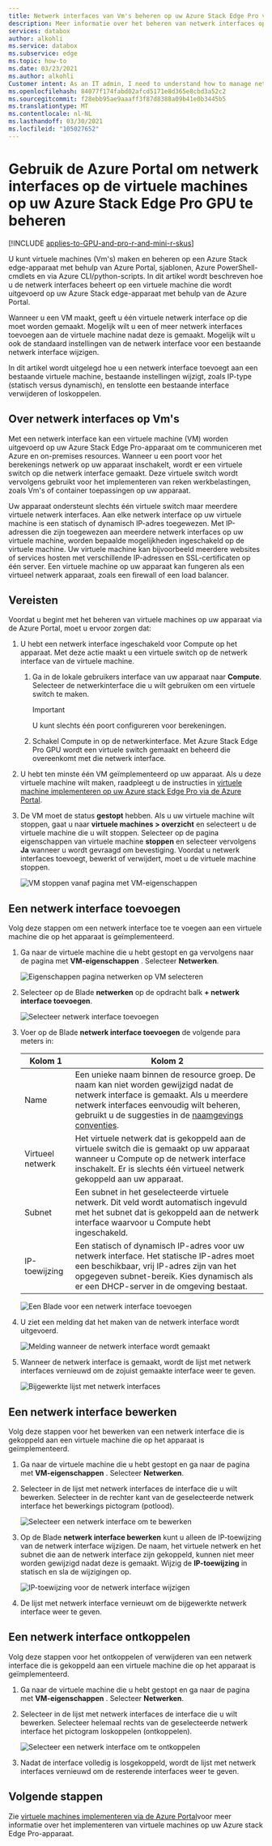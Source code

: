 ```yaml
---
title: Netwerk interfaces van Vm's beheren op uw Azure Stack Edge Pro via de Azure Portal
description: Meer informatie over het beheren van netwerk interfaces op virtuele machines die zijn geïmplementeerd op uw Azure Stack Edge Pro GPU via de Azure Portal.
services: databox
author: alkohli
ms.service: databox
ms.subservice: edge
ms.topic: how-to
ms.date: 03/23/2021
ms.author: alkohli
Customer intent: As an IT admin, I need to understand how to manage network interfaces on an Azure Stack Edge Pro device so that I can use it to run applications using Edge compute before sending it to Azure.
ms.openlocfilehash: 84077f174fabd02afcd5171e8d365e8cbd3a52c2
ms.sourcegitcommit: f28ebb95ae9aaaff3f87d8388a09b41e0b3445b5
ms.translationtype: MT
ms.contentlocale: nl-NL
ms.lasthandoff: 03/30/2021
ms.locfileid: "105027652"
---
```

# <a name="use-the-azure-portal-to-manage-network-interfaces-on-the-vms-on-your-azure-stack-edge-pro-gpu"></a>Gebruik de Azure Portal om netwerk interfaces op de virtuele machines op uw Azure Stack Edge Pro GPU te beheren

[!INCLUDE [applies-to-GPU-and-pro-r-and-mini-r-skus](../../includes/azure-stack-edge-applies-to-gpu-pro-r-mini-r-sku.md)]

U kunt virtuele machines (Vm's) maken en beheren op een Azure Stack edge-apparaat met behulp van Azure Portal, sjablonen, Azure PowerShell-cmdlets en via Azure CLI/python-scripts. In dit artikel wordt beschreven hoe u de netwerk interfaces beheert op een virtuele machine die wordt uitgevoerd op uw Azure Stack edge-apparaat met behulp van de Azure Portal. 

Wanneer u een VM maakt, geeft u één virtuele netwerk interface op die moet worden gemaakt. Mogelijk wilt u een of meer netwerk interfaces toevoegen aan de virtuele machine nadat deze is gemaakt. Mogelijk wilt u ook de standaard instellingen van de netwerk interface voor een bestaande netwerk interface wijzigen.

In dit artikel wordt uitgelegd hoe u een netwerk interface toevoegt aan een bestaande virtuele machine, bestaande instellingen wijzigt, zoals IP-type (statisch versus dynamisch), en tenslotte een bestaande interface verwijderen of loskoppelen. 

        
## <a name="about-network-interfaces-on-vms"></a>Over netwerk interfaces op Vm's

Met een netwerk interface kan een virtuele machine (VM) worden uitgevoerd op uw Azure Stack Edge Pro-apparaat om te communiceren met Azure en on-premises resources. Wanneer u een poort voor het berekenings netwerk op uw apparaat inschakelt, wordt er een virtuele switch op die netwerk interface gemaakt. Deze virtuele switch wordt vervolgens gebruikt voor het implementeren van reken werkbelastingen, zoals Vm's of container toepassingen op uw apparaat. 

Uw apparaat ondersteunt slechts één virtuele switch maar meerdere virtuele netwerk interfaces. Aan elke netwerk interface op uw virtuele machine is een statisch of dynamisch IP-adres toegewezen. Met IP-adressen die zijn toegewezen aan meerdere netwerk interfaces op uw virtuele machine, worden bepaalde mogelijkheden ingeschakeld op de virtuele machine. Uw virtuele machine kan bijvoorbeeld meerdere websites of services hosten met verschillende IP-adressen en SSL-certificaten op één server. Een virtuele machine op uw apparaat kan fungeren als een virtueel netwerk apparaat, zoals een firewall of een load balancer. <!--Is it possible to do that on ASE?-->

<!--There is a limit to how many virtual network interfaces can be created on the virtual switch on your device. See the Azure Stack Edge Pro limits article for details.--> 


## <a name="prerequisites"></a>Vereisten

Voordat u begint met het beheren van virtuele machines op uw apparaat via de Azure Portal, moet u ervoor zorgen dat:

1. U hebt een netwerk interface ingeschakeld voor Compute op het apparaat. Met deze actie maakt u een virtuele switch op de netwerk interface van de virtuele machine. 
    1. Ga in de lokale gebruikers interface van uw apparaat naar **Compute**. Selecteer de netwerkinterface die u wilt gebruiken om een virtuele switch te maken.

        > [!IMPORTANT] 
        > U kunt slechts één poort configureren voor berekeningen.

    1. Schakel Compute in op de netwerkinterface. Met Azure Stack Edge Pro GPU wordt een virtuele switch gemaakt en beheerd die overeenkomt met die netwerk interface.

1. U hebt ten minste één VM geïmplementeerd op uw apparaat. Als u deze virtuele machine wilt maken, raadpleegt u de instructies in [virtuele machine implementeren op uw Azure stack Edge Pro via de Azure Portal](azure-stack-edge-gpu-deploy-virtual-machine-portal.md).

1. De VM moet de status **gestopt** hebben. Als u uw virtuele machine wilt stoppen, gaat u naar **virtuele machines > overzicht** en selecteert u de virtuele machine die u wilt stoppen. Selecteer op de pagina eigenschappen van virtuele machine **stoppen** en selecteer vervolgens **Ja** wanneer u wordt gevraagd om bevestiging. Voordat u netwerk interfaces toevoegt, bewerkt of verwijdert, moet u de virtuele machine stoppen.

    ![VM stoppen vanaf pagina met VM-eigenschappen](./media/azure-stack-edge-gpu-manage-virtual-machine-network-interfaces-portal/stop-vm-2.png)


## <a name="add-a-network-interface"></a>Een netwerk interface toevoegen

Volg deze stappen om een netwerk interface toe te voegen aan een virtuele machine die op het apparaat is geïmplementeerd. 

1. Ga naar de virtuele machine die u hebt gestopt en ga vervolgens naar de pagina met **VM-eigenschappen** . Selecteer **Netwerken**.
    
    ![Eigenschappen pagina netwerken op VM selecteren](./media/azure-stack-edge-gpu-manage-virtual-machine-network-interfaces-portal/add-nic-1.png)

2. Selecteer op de Blade **netwerken** op de opdracht balk **+ netwerk interface toevoegen**.

    ![Selecteer netwerk interface toevoegen](./media/azure-stack-edge-gpu-manage-virtual-machine-network-interfaces-portal/add-nic-2.png)

3. Voer op de Blade **netwerk interface toevoegen** de volgende para meters in:

    
    |Kolom 1  |Kolom 2  |
    |---------|---------|
    |Name     | Een unieke naam binnen de resource groep. De naam kan niet worden gewijzigd nadat de netwerk interface is gemaakt. Als u meerdere netwerk interfaces eenvoudig wilt beheren, gebruikt u de suggesties in de [naamgevings conventies](/azure/cloud-adoption-framework/ready/azure-best-practices/naming-and-tagging#resource-naming).     |
    |Virtueel netwerk| Het virtuele netwerk dat is gekoppeld aan de virtuele switch die is gemaakt op uw apparaat wanneer u Compute op de netwerk interface inschakelt. Er is slechts één virtueel netwerk gekoppeld aan uw apparaat.         |         
    |Subnet     | Een subnet in het geselecteerde virtuele netwerk. Dit veld wordt automatisch ingevuld met het subnet dat is gekoppeld aan de netwerk interface waarvoor u Compute hebt ingeschakeld.         |       
    |IP-toewijzing   | Een statisch of dynamisch IP-adres voor uw netwerk interface. Het statische IP-adres moet een beschikbaar, vrij IP-adres zijn van het opgegeven subnet-bereik. Kies dynamisch als er een DHCP-server in de omgeving bestaat.        | 

    ![Een Blade voor een netwerk interface toevoegen](./media/azure-stack-edge-gpu-manage-virtual-machine-network-interfaces-portal/add-nic-3.png)

4. U ziet een melding dat het maken van de netwerk interface wordt uitgevoerd.

    ![Melding wanneer de netwerk interface wordt gemaakt](./media/azure-stack-edge-gpu-manage-virtual-machine-network-interfaces-portal/add-nic-4.png)

5.  Wanneer de netwerk interface is gemaakt, wordt de lijst met netwerk interfaces vernieuwd om de zojuist gemaakte interface weer te geven.

    ![Bijgewerkte lijst met netwerk interfaces](./media/azure-stack-edge-gpu-manage-virtual-machine-network-interfaces-portal/add-nic-5.png)


## <a name="edit-a-network-interface"></a>Een netwerk interface bewerken

Volg deze stappen voor het bewerken van een netwerk interface die is gekoppeld aan een virtuele machine die op het apparaat is geïmplementeerd.

1. Ga naar de virtuele machine die u hebt gestopt en ga naar de pagina met **VM-eigenschappen** . Selecteer **Netwerken**.

1. Selecteer in de lijst met netwerk interfaces de interface die u wilt bewerken. Selecteer in de rechter kant van de geselecteerde netwerk interface het bewerkings pictogram (potlood).  

    ![Selecteer een netwerk interface om te bewerken](./media/azure-stack-edge-gpu-manage-virtual-machine-network-interfaces-portal/edit-nic-1.png)

1. Op de Blade **netwerk interface bewerken** kunt u alleen de IP-toewijzing van de netwerk interface wijzigen. De naam, het virtuele netwerk en het subnet die aan de netwerk interface zijn gekoppeld, kunnen niet meer worden gewijzigd nadat deze is gemaakt. Wijzig de **IP-toewijzing** in statisch en sla de wijzigingen op.

    ![IP-toewijzing voor de netwerk interface wijzigen](./media/azure-stack-edge-gpu-manage-virtual-machine-network-interfaces-portal/edit-nic-2.png)

1. De lijst met netwerk interface vernieuwt om de bijgewerkte netwerk interface weer te geven.


## <a name="detach-a-network-interface"></a>Een netwerk interface ontkoppelen

Volg deze stappen voor het ontkoppelen of verwijderen van een netwerk interface die is gekoppeld aan een virtuele machine die op het apparaat is geïmplementeerd.

1. Ga naar de virtuele machine die u hebt gestopt en ga naar de pagina met **VM-eigenschappen** . Selecteer **Netwerken**.

1. Selecteer in de lijst met netwerk interfaces de interface die u wilt bewerken. Selecteer helemaal rechts van de geselecteerde netwerk interface het pictogram loskoppelen (ontkoppelen).  

    ![Selecteer een netwerk interface om te ontkoppelen](./media/azure-stack-edge-gpu-manage-virtual-machine-network-interfaces-portal/detach-nic-1.png)

1. Nadat de interface volledig is losgekoppeld, wordt de lijst met netwerk interfaces vernieuwd om de resterende interfaces weer te geven.

## <a name="next-steps"></a>Volgende stappen

Zie [virtuele machines implementeren via de Azure Portal](azure-stack-edge-gpu-deploy-virtual-machine-portal.md)voor meer informatie over het implementeren van virtuele machines op uw Azure stack Edge Pro-apparaat.
